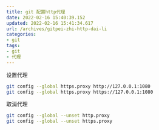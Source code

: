 ```yaml
---
title: git 配置http代理
date: 2022-02-16 15:40:39.152
updated: 2022-02-16 15:41:34.617
url: /archives/gitpei-zhi-http-dai-li
categories: 
- git
tags: 
- git
- 代理
---
```


设置代理

```bash
git config --global https.proxy http://127.0.0.1:1080  
git config --global https.proxy https://127.0.0.1:1080
```

取消代理

```bash
git config --global --unset http.proxy
git config --global --unset https.proxy
```